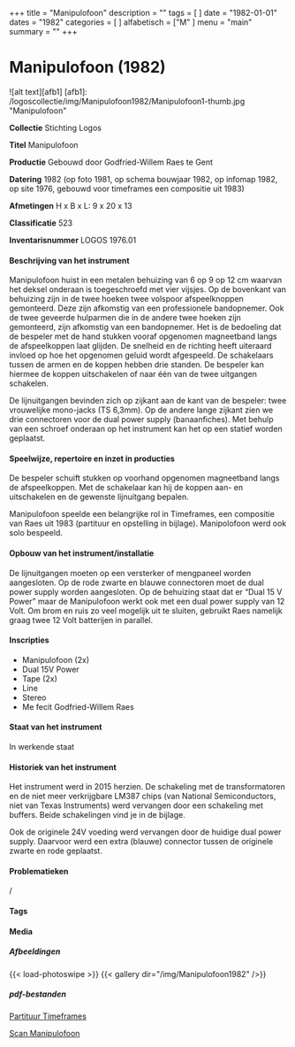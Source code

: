 ﻿+++
title = "Manipulofoon"
description = ""
tags = [
]
date = "1982-01-01"
dates = "1982"
categories = [
]
alfabetisch = ["M"
]
menu = "main"
summary = ""
+++

# Manipulofoon (1982)

![alt text][afb1]
[afb1]: /logoscollectie/img/Manipulofoon1982/Manipulofoon1-thumb.jpg "Manipulofoon"


**Collectie**
Stichting Logos

**Titel**
Manipulofoon

**Productie**
Gebouwd door Godfried-Willem Raes te Gent

**Datering**
1982 (op foto 1981, op schema bouwjaar 1982, op infomap 1982, op site 1976, gebouwd voor timeframes een compositie uit 1983)

**Afmetingen**
H x B x L: 9 x 20 x 13

**Classificatie**
523

**Inventarisnummer**
LOGOS 1976.01

#### Beschrijving van het instrument
Manipulofoon huist in een metalen behuizing van 6 op 9 op 12 cm waarvan het deksel onderaan is toegeschroefd met vier vijsjes. Op de bovenkant van behuizing zijn in de twee hoeken twee volspoor afspeelknoppen gemonteerd. Deze zijn afkomstig van een professionele bandopnemer. Ook de twee geveerde hulparmen die in de andere twee hoeken zijn gemonteerd, zijn afkomstig van een bandopnemer. Het is de bedoeling dat de bespeler met de hand stukken vooraf opgenomen magneetband langs de afspeelkoppen laat glijden. De snelheid en de richting heeft uiteraard invloed op hoe het opgenomen geluid wordt afgespeeld. De schakelaars tussen de armen en de koppen hebben drie standen. De bespeler kan hiermee de koppen uitschakelen of naar één van de twee uitgangen schakelen.


De lijnuitgangen bevinden zich op zijkant aan de kant van de bespeler:  twee vrouwelijke mono-jacks (TS 6,3mm). Op de andere lange zijkant zien we drie connectoren voor de dual power supply (banaanfiches). Met behulp van een schroef onderaan op het instrument kan het op een statief worden geplaatst.       


#### Speelwijze, repertoire en inzet in producties
De bespeler schuift stukken op voorhand opgenomen magneetband langs de afspeelkoppen. Met de schakelaar kan hij de koppen aan- en uitschakelen en de gewenste lijnuitgang bepalen.


Manipulofoon speelde een belangrijke rol in Timeframes, een compositie van Raes uit 1983 (partituur en opstelling in bijlage). Manipolofoon werd ook solo bespeeld.  


#### Opbouw van het instrument/installatie
De lijnuitgangen moeten op een versterker of mengpaneel worden aangesloten. Op de rode zwarte en blauwe connectoren moet de dual power supply worden aangesloten. Op de behuizing staat dat er “Dual 15 V Power” maar de Manipulofoon werkt ook met een dual power supply van 12 Volt. Om brom en ruis zo veel mogelijk uit te sluiten, gebruikt Raes namelijk graag twee 12 Volt batterijen in parallel.

#### Inscripties
- Manipulofoon (2x)
- Dual 15V Power
- Tape (2x)
- Line 
- Stereo
- Me fecit Godfried-Willem Raes

#### Staat van het instrument
In werkende staat

#### Historiek van het instrument
Het instrument werd in 2015 herzien. De schakeling met de transformatoren en de niet meer verkrijgbare LM387 chips (van National Semiconductors, niet van Texas Instruments) werd vervangen door een schakeling met buffers. Beide schakelingen vind je in de bijlage. 

Ook de originele 24V voeding werd vervangen door de huidige dual power supply. Daarvoor werd een extra (blauwe) connector tussen de originele zwarte en rode geplaatst. 


#### Problematieken
/

#### Tags


#### Media
##### Afbeeldingen
{{< load-photoswipe >}}
{{< gallery dir="/img/Manipulofoon1982" />}}

##### pdf-bestanden
[Partituur Timeframes](/logoscollectie/pdf/Manipulofoon1982/Partituur%20timeframes.pdf)

[Scan Manipulofoon](/logoscollectie/pdf/Manipulofoon1982/Scan%20manipulofoon.pdf)
